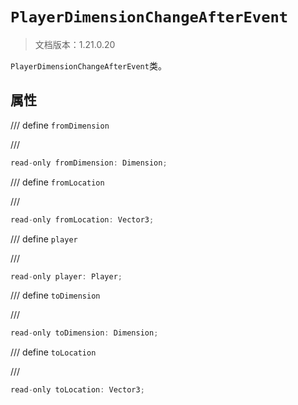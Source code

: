 # `PlayerDimensionChangeAfterEvent`

> 文档版本：1.21.0.20

`PlayerDimensionChangeAfterEvent`类。

## 属性

/// define
`fromDimension`


///

```js
read-only fromDimension: Dimension;
```


/// define
`fromLocation`


///

```js
read-only fromLocation: Vector3;
```


/// define
`player`


///

```js
read-only player: Player;
```


/// define
`toDimension`


///

```js
read-only toDimension: Dimension;
```


/// define
`toLocation`


///

```js
read-only toLocation: Vector3;
```

